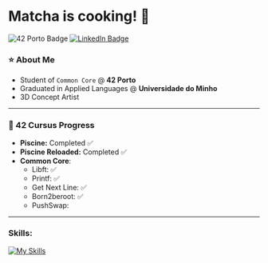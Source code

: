 # Matcha is cooking! 🍵

![42 Porto Badge](https://img.shields.io/badge/Porto_Student-black?style=flat&logo=42&logoColor=white)
[![LinkedIn Badge](https://img.shields.io/badge/LinkedIn-blue?style=flat&logo=linkedin&logoColor=white)](https://www.linkedin.com/in/matildecsilva/)


### ⭐ About Me

- Student of `Common Core` @ **42 Porto**
- Graduated in Applied Languages @ **Universidade do Minho**
- 3D Concept Artist

---

### 🎯 42 Cursus Progress

- **Piscine:** Completed ✅
- **Piscine Reloaded:** Completed ✅
- **Common Core**:
  - Libft: ✅
  - Printf: ✅
  - Get Next Line: ✅
  - Born2beroot: ✅
  - PushSwap:
---

### Skills:

[![My Skills](https://skillicons.dev/icons?i=c,html,css,js,solidity,latex,blender,ableton,ps,ai,pr,notion,vim)](https://skillicons.dev)
